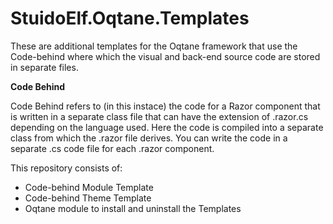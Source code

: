 # StuidoElf.Oqtane.Templates
These are additional templates for the Oqtane framework that use the Code-behind where which the visual and back-end source code are stored in separate files.

**Code Behind**
 
Code Behind refers to (in this instace) the code for a Razor component that is written in a separate class file that can have the extension of .razor.cs depending on the language used. Here the code is compiled into a separate class from which the .razor file derives. You can write the code in a separate .cs code file for each .razor component. 

This repository consists of:
<ul>
 <li>Code-behind Module Template
 </li> 
 <li>Code-behind Theme Template
 </li> 
 <li>Oqtane module to install and uninstall the Templates
 </li>
 </ul>
